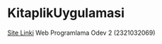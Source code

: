 # KitaplikUygulamasi
[Site Linki](https://kitaplik-uygulamasi.vercel.app/)
Web Programlama Odev 2 (2321032069)
